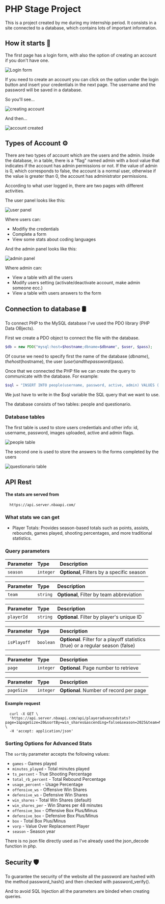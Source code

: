 
# PHP Stage Project

This is a project created by me during my internship period.
It consists in a site connected to a database, which contains lots of important information.

## How it starts 🌟

The first page has a login form, with also the option of creating an account if you don't have one.

![Login form](screenshots/login.png)

If you need to create an account you can click on the option under the login button and insert your credentials in the next page. The username and the password will be saved in a database.

So you'll see...

![creating account](screenshots/creating-account.png)

And then...

![account created](screenshots/account-created.png)

## Types of Account ⚙️

There are two types of account which are the users and the admin.
Inside the database, in a table, there is a "flag" named admin with a bool value that indicates if the account has admin permissions or not. If the value of admin is 0, which corresponds to false, the account is a normal user, otherwise if the value is greater than 0, the account has administrator permissions.

According to what user logged in, there are two pages with different activities.

The user panel looks like this:

![user panel](screenshots/user-panel.png)

Where users can:

- Modifiy the credentials
- Complete a form
- View some stats about coding languages

And the admin panel looks like this: 

![admin panel](screenshots/admin-panel.png)

Where admin can:

- View a table with all the users 
- Modify users setting (activate/deactivate account, make admin someone ecc.) 
- View a table with users answers to the form 

## Connection to database 🛢

To connect PHP to the MySQL database I've used the PDO library (PHP Data OBjects).

First we create a PDO object to connect the file with the database.

```php
$db = new PDO("mysql:host=$hostname;dbname=$dbname", $user, $pass);
```
Of course we need to specify first the name of the database ($dbname), the host ($hostname), the user ($user) and the password ($pass).

Once that we connected the PHP file we can create the query to communicate with the database.
For example:

```php
$sql = "INSERT INTO people(username, password, active, admin) VALUES (:username, :password, :active, :admin)";
```
We just have to write in the $sql variable the SQL query that we want to use.

The database consists of two tables: people
and questionario.

### Database tables

The first table is used to store users credentials and other info: id, username, password, images uploaded, active and admin flags. 

![people table](screenshots/people.png)

The second one is used to store the answers to the forms completed by the users

![questionario table](screenshots/questionario.png)

## API Rest

#### The stats are served from

```
  https://api.server.nbaapi.com/
```

### What stats we can get

- Player Totals: Provides season-based totals such as points, assists, rebounds, games played, shooting percentages, and more traditional statistics.

### Query parameters

| Parameter | Type     | Description                |
| :-------- | :------- | :------------------------- |
| `season` | `integer` | **Optional**, Filters by a specific season |

| Parameter | Type     | Description                       |
| :-------- | :------- | :-------------------------------- |
| `team`      | `string` | **Optional**, Filter by team abbreviation |

| Parameter | Type     | Description                       |
| :-------- | :------- | :-------------------------------- |
| `playerId`      | `string` | **Optional**. Filter by player's unique ID |

| Parameter | Type     | Description                       |
| :-------- | :------- | :-------------------------------- |
| `isPlayoff`      | `boolean` | **Optional**. Filter for a playoff statistics (true) or a regular season (false) |

| Parameter | Type     | Description                       |
| :-------- | :------- | :-------------------------------- |
| `page`      | `integer` | **Optional**. Page number to retrieve |

| Parameter | Type     | Description                       |
| :-------- | :------- | :-------------------------------- |
| `pageSize`      | `integer` | **Optional**. Number of record per page |

#### Example request

```
  curl -X GET \
  'https://api.server.nbaapi.com/api/playeradvancedstats?page=1&pageSize=20&sortBy=win_shares&ascending=false&season=2025&team=MIL' \
  -H 'accept: application/json'
```

### Sorting Options for Advanced Stats

The `sortBy` parameter accepts the following values:
- `games` - Games played
- `minutes_played` - Total minutes played
- `ts_percent` - True Shooting Percentage
- `total_rb_percent` - Total Rebound Percentage
- `usage_percent` - Usage Percentage
- `offensive_ws` - Offensive Win Shares
- `defensive_ws` - Defensive Win Shares
- `win_shares` - Total Win Shares (default)
- `win_shares_per` - Win Shares per 48 minutes
- `offensive_box` - Offensive Box Plus/Minus
- `defensive_box` - Defensive Box Plus/Minus
- `box` - Total Box Plus/Minus  
- `vorp` - Value Over Replacement Player
- `season` - Season year

There is no json file directly used as I've already used the json_decode function in php.

## Security 🛡️

To guarantee the security of the website all the password are hashed with the method password_hash() and then checked with password_verify().

And to avoid SQL Injection all the parameters are binded when creating queries.